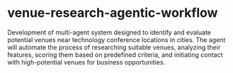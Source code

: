 # venue-research-agentic-workflow
Development of multi-agent system designed to identify and evaluate potential venues near technology conference locations in cities. The agent will automate the process of researching suitable venues, analyzing their features, scoring them based on predefined criteria, and initiating contact with high-potential venues for business opportunities.
